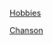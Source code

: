 [Hobbies]( https://github.com/EPicardat/PICARDAT-notation/blob/master/Hobbies.md )

[Chanson]( https://github.com/EPicardat/PICARDAT-notation/blob/master/Chanson.md )


